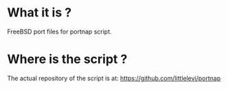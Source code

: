 # What it is ?
FreeBSD port files for portnap script.

# Where is the script ?
The actual repository of the script is at: <https://github.com/littlelevi/portnap>
